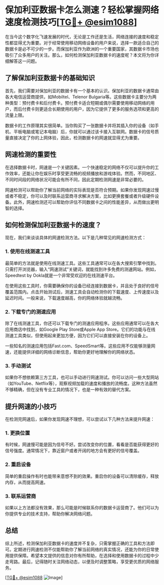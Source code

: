 # 保加利亚数据卡怎么测速？轻松掌握网络速度检测技巧[[TG💪+ @esim1088](https://t.me/s/esim1088)]

在当今这个数字化飞速发展的时代，无论是工作还是生活，网络连接的速度和稳定性都显得尤为重要。对于经常使用移动网络设备的用户来说，选择一款适合自己的数据卡是必不可少的一步。而保加利亚作为欧洲的一个重要国家，其数据卡市场也吸引了众多用户的关注。那么，如何检测保加利亚数据卡的速度呢？本文将为你详细解答这一问题。

## 了解保加利亚数据卡的基础知识

首先，我们需要对保加利亚的数据卡有一个基本的认识。保加利亚的数据卡通常由各大电信运营商提供，如Mobiltel、Telenor Bulgaria等。这些数据卡主要分为两种类型：预付费卡和后付费卡。预付费卡适合短期或偶尔需要使用移动网络的用户，而后付费卡则更适合长期使用的用户，因为它提供了更多的服务选项和更高的流量上限。

数据卡的工作原理其实很简单。当你购买了一张数据卡并将其插入你的设备（如手机、平板电脑或笔记本电脑）后，你就可以通过该卡接入互联网。数据卡的信号质量直接决定了你的上网体验，因此，检测数据卡的网速就显得尤为重要。

## 网速检测的重要性

在选择数据卡时，网速是一个关键因素。一个快速稳定的网络不仅可以提升你的工作效率，还能让你在娱乐时享受更流畅的视频播放和游戏体验。然而，不同地区、不同时间段的网络状况可能会有所不同，因此定期检测网速是非常必要的。

网速检测可以帮助你了解当前网络的实际表现是否符合预期。如果你发现网速过慢或者不稳定，你可以及时联系运营商寻求解决方案，比如更换套餐或者升级硬件设备。此外，网速检测还可以帮助你评估不同数据卡之间的性能差异，从而做出更明智的选择。

## 如何检测保加利亚数据卡的速度？

现在，我们来谈谈具体的网速检测方法。以下是几种常见的网速检测方式：

### 1. 使用在线测速工具

最简单的方法就是使用在线测速工具。这些工具通常可以在各大搜索引擎中找到。只需打开浏览器，输入“网速测试”关键词，就能找到许多免费的测速网站。例如，Speedtest by Ookla就是一个非常受欢迎的在线测速平台。

在使用这些工具时，你需要确保你的设备已经连接到数据卡，并且处于良好的信号覆盖范围内。点击开始测试后，测速工具会自动检测你的下载速度、上传速度以及延迟时间。一般来说，下载速度越高，你的网络体验就越流畅。

### 2. 下载专门的测速应用

除了在线测速工具，你还可以下载专门的测速应用程序。这些应用通常可以在各大应用商店中找到，如Google Play Store或Apple App Store。它们的功能与在线测速工具类似，但使用起来更加方便，因为它们可以直接安装在你的设备上。

一些知名的测速应用包括Fast.com、SpeedSmart等。这些应用不仅能够测量网速，还能提供详细的网络诊断信息，帮助你更好地理解你的网络状态。

### 3. 手动测试

如果你不想依赖第三方工具，也可以手动进行网速测试。你可以访问一些大型网站（如YouTube、Netflix等），观察视频加载的速度和播放的流畅度。这种方法虽然不够精确，但在没有专业工具的情况下，也是一种有效的替代方案。

## 提升网速的小技巧

在检测完网速后，如果你发现网速不理想，可以尝试以下几种方法来提升网速：

### 1. 更换位置

有时候，网速慢可能是因为信号不好。尝试改变你的位置，看看是否能获得更好的信号强度。通常情况下，靠近窗户或者开阔的地方会有更好的信号覆盖。

### 2. 重启设备

简单的重启操作有时也能带来意想不到的效果。重启你的设备可以清除缓存，释放内存，从而提高网速。

### 3. 联系运营商

如果以上方法都没有效果，那么可能是时候联系你的数据卡运营商了。他们可以为你提供专业的技术支持，帮助你解决网络问题。

## 总结

综上所述，检测保加利亚数据卡的速度并不复杂，只需掌握正确的工具和方法即可。定期进行网速检测不仅能帮助你了解当前网络的真实情况，还能为你的日常使用提供保障。希望本文提供的信息对你有所帮助，在选择和使用数据卡的过程中少走弯路。最后，记得随时关注网络动态，以便及时调整策略，享受更优质的网络服务。

[[TG💪+ @esim1088](https://t.me/s/esim1088) ![Image](https://i.postimg.cc/4NQfJmqS/Snipaste-2025-05-13-00-14-12.png)]